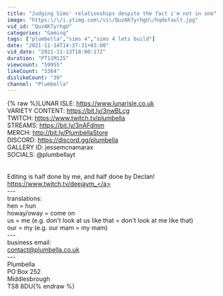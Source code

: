 ```yaml
---
title: "Judging Sims' relationships despite the fact i'm not in one"
image: "https:\/\/i.ytimg.com\/vi\/QuzAK7yrhgU\/hqdefault.jpg"
vid_id: "QuzAK7yrhgU"
categories: "Gaming"
tags: ["plumbella","sims 4","sims 4 lets build"]
date: "2021-11-14T14:37:31+03:00"
vid_date: "2021-11-13T18:00:17Z"
duration: "PT11M12S"
viewcount: "59955"
likeCount: "5364"
dislikeCount: "39"
channel: "Plumbella"
---
```

{% raw %}LUNAR ISLE: <a rel="nofollow" target="blank" href="https://www.lunarisle.co.uk">https://www.lunarisle.co.uk</a><br />VARIETY CONTENT: <a rel="nofollow" target="blank" href="https://bit.ly/3nwBLcg">https://bit.ly/3nwBLcg</a><br />TWITCH: <a rel="nofollow" target="blank" href="https://www.twitch.tv/plumbella">https://www.twitch.tv/plumbella</a><br />STREAMS: <a rel="nofollow" target="blank" href="https://bit.ly/3nAFdmm">https://bit.ly/3nAFdmm</a><br />MERCH: <a rel="nofollow" target="blank" href="http://bit.ly/PlumbellaStore">http://bit.ly/PlumbellaStore</a><br />DISCORD: <a rel="nofollow" target="blank" href="https://discord.gg/plumbella">https://discord.gg/plumbella</a><br />GALLERY ID: jessemcnamarax<br />SOCIALS: @plumbellayt<br /><br /><br />Editing is half done by me, and half done by Declan! <a rel="nofollow" target="blank" href="https://www.twitch.tv/deejaym_">https://www.twitch.tv/deejaym_</a><br />---<br />translations:<br />hen = hun<br />howay/oway = come on<br />us = me (e.g. don't look at us like that = don't look at me like that)<br />our = my (e.g. our mam = my mam)<br />---<br />business email:<br />contact@plumbella.co.uk<br />---<br />Plumbella<br />PO Box 252<br />Middlesbrough<br />TS8 8DU{% endraw %}
